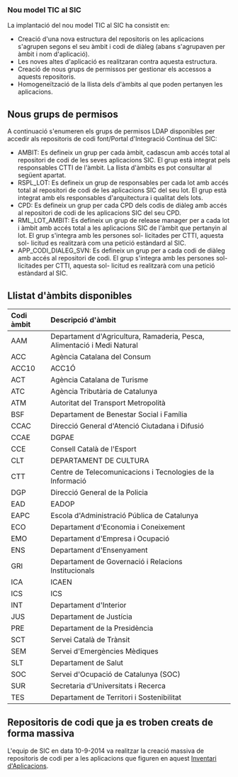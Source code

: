 ### Nou model TIC al SIC

La implantació del nou model TIC al SIC ha consistit en:

- Creació d'una nova estructura del repositoris on les aplicacions s'agrupen segons el seu àmbit i codi de diàleg (abans s'agrupaven per àmbit i nom d'aplicació).
- Les noves altes d'aplicació es realitzaran contra aquesta estructura.
- Creació de nous grups de permissos per gestionar els accessos a aquests repositoris.
- Homogeneïtzació de la llista dels d'àmbits al que poden pertanyen les aplicacions.

## Nous grups de permisos

A continuació s'enumeren els grups de permisos LDAP disponibles per accedir als repositoris de codi font/Portal d'Integració Contínua del SIC:

- AMBIT: Es defineix un grup per cada àmbit, cadascun amb accés total al repositori de codi de les seves aplicacions SIC.
El grup està integrat pels responsables CTTI de l'àmbit. La llista d'àmbits es pot consultar al següent apartat.
- RSPL_LOT: Es defineix un grup de responsables per cada lot amb accés total al repositori de codi de les aplicacions SIC del seu lot.
El grup està integrat amb els responsables d'arquitectura i qualitat dels lots.
- CPD: Es defineix un grup per cada CPD dels codis de diàleg amb accés al repositori de codi de les aplicacions SIC del seu CPD.
- RML_LOT_AMBIT: Es defineix un grup de release manager per a cada lot i àmbit amb accés total a les aplicacions SIC de l'àmbit que pertanyin al lot.
El grup s'integra amb les persones sol- licitades per CTTI, aquesta sol- licitud es realitzarà com una petició estàndard al SIC.
- APP_CODI_DIALEG_SVN: Es defineix un grup per a cada codi de diàleg amb accés al repositori de codi.
El grup s'integra amb les persones sol- licitades per CTTI, aquesta sol- licitud es realitzarà com una petició estàndard al SIC.

## Llistat d'àmbits disponibles

| Codi àmbit  	| Descripció d'àmbit  														|
| :---------- 	| :----------------- 														|
| AAM			| 	Departament d'Agricultura, Ramaderia, Pesca, Alimentació i Medi Natural	|
| ACC			| 	Agència Catalana del Consum												|
| ACC10			|	ACC1Ó																	|
| ACT			|	Agència Catalana de Turisme												|
| ATC			|	Agència Tributària de Catalunya											|
| ATM			|	Autoritat del Transport Metropolità										|
| BSF			|	Departament de Benestar Social i Família								|
| CCAC			|	Direcció General d'Atenció Ciutadana i Difusió							|
| CCAE			|	DGPAE																	|
| CCE			|	Consell Català de l'Esport												|
| CLT			|	DEPARTAMENT DE CULTURA													|
| CTT			|	Centre de Telecomunicacions i Tecnologies de la Informació				|
| DGP			|	Direcció General de la Policia											|
| EAD			|	EADOP																	|
| EAPC			|	Escola d'Administració Pública de Catalunya								|
| ECO			|	Departament d'Economia i Coneixement									|
| EMO			|	Departament d'Empresa i Ocupació										|
| ENS			|	Departament d'Ensenyament												|
| GRI			|	Departament de Governació i Relacions Institucionals					|
| ICA			|	ICAEN																	|
| ICS			|	ICS																		|
| INT			|	Departament d'Interior													|
| JUS			|	Departament de Justícia													|
| PRE			|	Departament de la Presidència											|
| SCT			|	Servei Català de Trànsit												|
| SEM			|	Servei d'Emergències Mèdiques											|
| SLT			|	Departament de Salut													|
| SOC			|	Servei d'Ocupació de Catalunya (SOC)									|
| SUR			|	Secretaria d'Universitats i Recerca										|
| TES			|	Departament de Territori i Sostenibilitat								|

## Repositoris de codi que ja es troben creats de forma massiva

L'equip de SIC en data 10-9-2014 va realitzar la creació massiva de repositoris de codi per a les aplicacions que figuren en aquest [Inventari d'Aplicacions](/related/sic/Inventari_SIC_140910.xlsx).